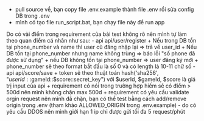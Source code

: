 - pull source về, bạn copy file .env.example thành file .env rồi sửa config DB trong .env
- mình có tạo file run_script.bat, bạn chạy file này để run app

Do có vài điểm trong requirement của bài test không rõ nên mình tự làm theo quan điểm cá nhân như sau:
    - api api/user/register
        + Nếu trong DB tồn tại phone_number và name thì user cũ đăng nhập lại => trả về user_id
        + Nếu DB tồn tại phone_number nhưng name không trùng => báo lỗi "số phone đã được sử dụng"
        + nếu DB không tồn tại phone_number => user đăng ký mới
        + phone_number sẽ theo format bắt đầu là số 0 và có length là 10-11 chữ số
    - api api/score/save
        + token sẽ theo thuật toán hash('sha256', "$userId::$gameId::$score::secret_key") với $userId, $gameId, $score là giá trị input của api
        + requirement có nói trong trường hợp hiếm sẽ có điểm > 500d nên mình không chặn max 500d
        + requirement có yêu cầu validate orgin request nên mình đã chặn, bạn có thể test bằng cách add/remove origin trong .env (tham khảo ALLOWED_ORIGIN trong .env.example)
    - do có yêu cầu DDOS nên mình giới hạn 1 ip chỉ được gửi tối đa 5 request/phút

